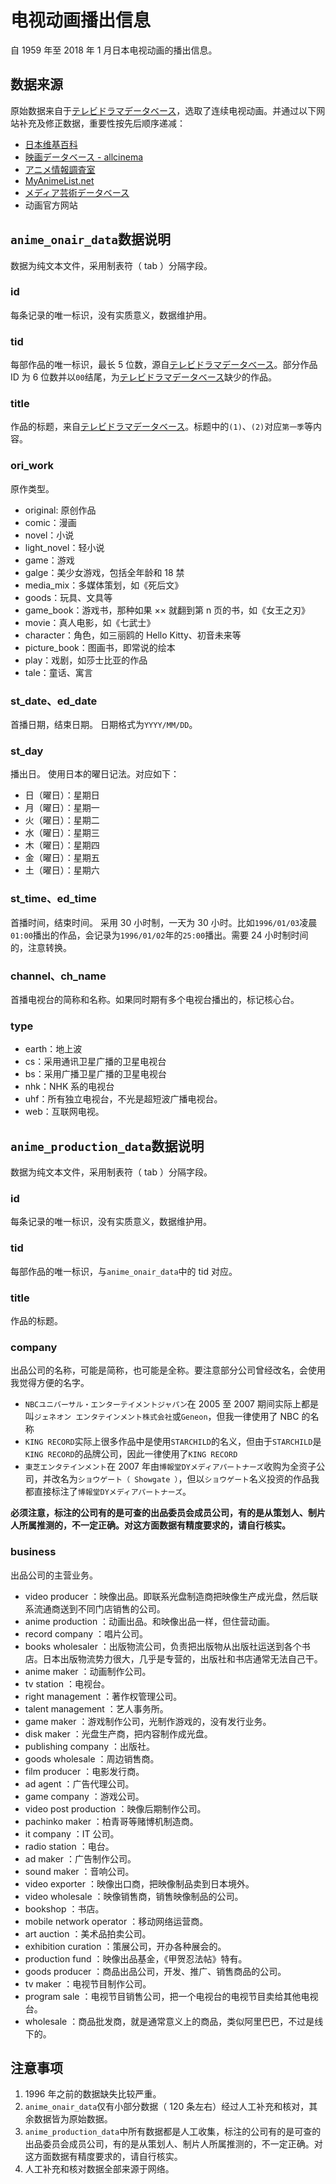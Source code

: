 # 电视动画播出信息

自 1959 年至 2018 年 1 月日本电视动画的播出信息。

## 数据来源
原始数据来自于[テレビドラマデータベース](http://www.tvdrama-db.com/)，选取了连续电视动画。并通过以下网站补充及修正数据，重要性按先后顺序递减：
* [日本维基百科](https://ja.wikipedia.org/wiki/%E3%83%A1%E3%82%A4%E3%83%B3%E3%83%9A%E3%83%BC%E3%82%B8)
* [映画データベース - allcinema](http://www.allcinema.net/prog/index2.php)
* [アニメ情報調査室](http://www.anime.marumegane.com/)
* [MyAnimeList.net](https://myanimelist.net/)
* [メディア芸術データベース](https://mediaarts-db.bunka.go.jp/?locale=ja&display_view=sp)
* 动画官方网站

## `anime_onair_data`数据说明
数据为纯文本文件，采用制表符（ tab ）分隔字段。

### id
每条记录的唯一标识，没有实质意义，数据维护用。

### tid
每部作品的唯一标识，最长 5 位数，源自[テレビドラマデータベース](http://www.tvdrama-db.com/)。部分作品 ID 为 6 位数并以`00`结尾，为[テレビドラマデータベース](http://www.tvdrama-db.com/)缺少的作品。 

### title
作品的标题，来自[テレビドラマデータベース](http://www.tvdrama-db.com/)。标题中的`(1)`、`(2)`对应`第一季`等内容。

### ori_work
原作类型。
* original: 原创作品
* comic：漫画
* novel：小说
* light_novel：轻小说
* game：游戏
* galge：美少女游戏，包括全年龄和 18 禁
* media_mix：多媒体策划，如《死后文》
* goods：玩具、文具等
* game_book：游戏书，那种如果 ×× 就翻到第 n 页的书，如《女王之刃》
* movie：真人电影，如《七武士》
* character：角色，如三丽鸥的 Hello Kitty、初音未来等
* picture_book：图画书，即常说的绘本
* play：戏剧，如莎士比亚的作品
* tale：童话、寓言

### st_date、ed_date
首播日期，结束日期。
日期格式为`YYYY/MM/DD`。

### st_day
播出日。
使用日本的曜日记法。对应如下：
* 日（曜日）：星期日
* 月（曜日）：星期一
* 火（曜日）：星期二
* 水（曜日）：星期三
* 木（曜日）：星期四
* 金（曜日）：星期五
* 土（曜日）：星期六

### st_time、ed_time
首播时间，结束时间。
采用 30 小时制，一天为 30 小时。比如`1996/01/03`凌晨`01:00`播出的作品，会记录为`1996/01/02`年的`25:00`播出。需要 24 小时制时间的，注意转换。

### channel、ch_name
首播电视台的简称和名称。如果同时期有多个电视台播出的，标记核心台。

### type
* earth：地上波
* cs：采用通讯卫星广播的卫星电视台
* bs：采用广播卫星广播的卫星电视台
* nhk：NHK 系的电视台
* uhf：所有独立电视台，不光是超短波广播电视台。
* web：互联网电视。

## `anime_production_data`数据说明
数据为纯文本文件，采用制表符（ tab ）分隔字段。

### id
每条记录的唯一标识，没有实质意义，数据维护用。

### tid
每部作品的唯一标识，与`anime_onair_data`中的 tid 对应。

### title
作品的标题。

### company
出品公司的名称，可能是简称，也可能是全称。要注意部分公司曾经改名，会使用我觉得方便的名字。
* `NBCユニバーサル・エンターテイメントジャパン`在 2005 至 2007 期间实际上都是叫`ジェネオン エンタテインメント株式会社`或`Geneon`，但我一律使用了 NBC 的名称
* `KING RECORD`实际上很多作品中是使用`STARCHILD`的名义，但由于`STARCHILD`是`KING RECORD`的品牌公司，因此一律使用了`KING RECORD`
* `東芝エンタテインメント`在 2007 年由`博報堂DYメディアパートナーズ`收购为全资子公司，并改名为`ショウゲート（ Showgate ）`，但以`ショウゲート`名义投资的作品我都直接标注了`博報堂DYメディアパートナーズ`。

**必须注意，标注的公司有的是可查的出品委员会成员公司，有的是从策划人、制片人所属推测的，不一定正确。对这方面数据有精度要求的，请自行核实。**

### business
出品公司的主营业务。
* video producer ：映像出品。即联系光盘制造商把映像生产成光盘，然后联系流通商送到不同门店销售的公司。
* anime production ：动画出品。和映像出品一样，但住营动画。
* record company ：唱片公司。
* books wholesaler ：出版物流公司，负责把出版物从出版社运送到各个书店。日本出版物流势力很大，几乎是专营的，出版社和书店通常无法自己干。
* anime maker ：动画制作公司。
* tv station ：电视台。
* right management ：著作权管理公司。
* talent management ：艺人事务所。
* game maker ：游戏制作公司，光制作游戏的，没有发行业务。
* disk maker ：光盘生产商，把内容制作成光盘。
* publishing company ：出版社。
* goods wholesale ：周边销售商。
* film producer ：电影发行商。
* ad agent ：广告代理公司。
* game company ：游戏公司。
* video post production ：映像后期制作公司。
* pachinko maker ：柏青哥等赌博机制造商。
* it company ：IT 公司。
* radio station ：电台。
* ad maker ：广告制作公司。
* sound maker ：音响公司。
* video exporter ：映像出口商，把映像制品卖到日本境外。
* video wholesale ：映像销售商，销售映像制品的公司。
* bookshop ：书店。
* mobile network operator ：移动网络运营商。
* art auction ：美术品拍卖公司。
* exhibition curation ：策展公司，开办各种展会的。
* production fund ：映像出品基金，《甲贺忍法帖》特有。
* goods producer ：商品出品公司，开发、推广、销售商品的公司。
* tv maker ：电视节目制作公司。
* program sale ：电视节目销售公司，把一个电视台的电视节目卖给其他电视台。
* wholesale ：商品批发商，就是通常意义上的商品，类似阿里巴巴，不过是线下的。

## 注意事项
1. 1996 年之前的数据缺失比较严重。
2. `anime_onair_data`仅有小部分数据（ 120 条左右）经过人工补充和核对，其余数据皆为原始数据。
3. `anime_production_data`中所有数据都是人工收集，标注的公司有的是可查的出品委员会成员公司，有的是从策划人、制片人所属推测的，不一定正确。对这方面数据有精度要求的，请自行核实。
4. 人工补充和核对数据全部来源于网络。
